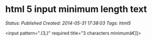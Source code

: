 # html 5 input minimum length text

_Status: Published_
_Created: 2014-05-31 17:38:03_
_Tags: html5_

<input pattern=".{3,}" required title="3 characters minimumâ€]]>